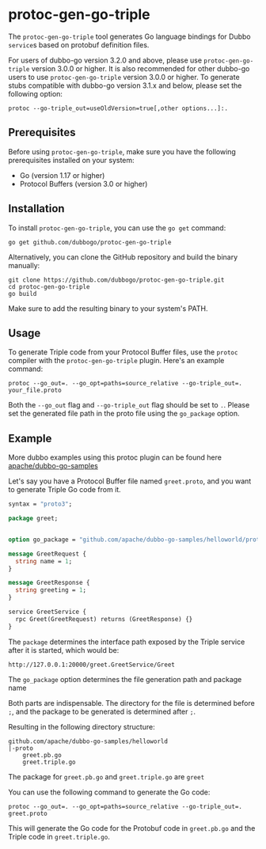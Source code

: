 

# protoc-gen-go-triple

The `protoc-gen-go-triple` tool generates Go language bindings for Dubbo `service`s based on protobuf definition files.

For users of dubbo-go version 3.2.0 and above, please use `protoc-gen-go-triple` version 3.0.0 or higher. It is also recommended for other dubbo-go users to use `protoc-gen-go-triple` version 3.0.0 or higher. To generate stubs compatible with dubbo-go version 3.1.x and below, please set the following option:

```
protoc --go-triple_out=useOldVersion=true[,other options...]:.
```

## Prerequisites

Before using `protoc-gen-go-triple`, make sure you have the following prerequisites installed on your system:

- Go (version 1.17 or higher)
- Protocol Buffers (version 3.0 or higher)

## Installation

To install `protoc-gen-go-triple`, you can use the `go get` command:

```shell
go get github.com/dubbogo/protoc-gen-go-triple
```

Alternatively, you can clone the GitHub repository and build the binary manually:

```shell
git clone https://github.com/dubbogo/protoc-gen-go-triple.git
cd protoc-gen-go-triple
go build
```

Make sure to add the resulting binary to your system's PATH.

## Usage

To generate Triple code from your Protocol Buffer files, use the `protoc` compiler with the `protoc-gen-go-triple` plugin. Here's an example command:

```shell
protoc --go_out=. --go_opt=paths=source_relative --go-triple_out=. your_file.proto
```

Both the `--go_out` flag and `--go-triple_out` flag should be set to `.`. Please set the generated file path in the proto file using the `go_package` option.

## Example

More dubbo examples using this protoc plugin can be found here [apache/dubbo-go-samples](https://github.com/apache/dubbo-go-samples/)

Let's say you have a Protocol Buffer file named `greet.proto`, and you want to generate Triple Go code from it.

```proto
syntax = "proto3";

package greet;


option go_package = "github.com/apache/dubbo-go-samples/helloworld/proto;greet";

message GreetRequest {
  string name = 1;
}

message GreetResponse {
  string greeting = 1;
}

service GreetService {
  rpc Greet(GreetRequest) returns (GreetResponse) {}
}
```

The `package` determines the interface path exposed by the Triple service after it is started, which would be:

```https
http://127.0.0.1:20000/greet.GreetService/Greet
```

The `go_package` option determines the file generation path and package name

Both parts are indispensable. The directory for the file is determined before `;`, and the package to be generated is determined after `;`.

Resulting in the following directory structure:

```
github.com/apache/dubbo-go-samples/helloworld
|-proto
    greet.pb.go
    greet.triple.go
```

The package for `greet.pb.go` and `greet.triple.go` are `greet`

You can use the following command to generate the Go code:

```shell
protoc --go_out=. --go_opt=paths=source_relative --go-triple_out=. greet.proto
```

This will generate the Go code for the Protobuf code in `greet.pb.go` and the Triple code in `greet.triple.go`.

